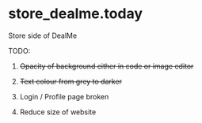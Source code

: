 # store_dealme.today
Store side of DealMe

TODO:
1. ~~Opacity of background either in code or image editor~~

2. ~~Text colour from grey to darker~~

3. Login / Profile page broken

4. Reduce size of website
